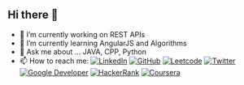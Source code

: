 ## Hi there 👋

<!--
**manojkumawatv/manojkumawatv** is a ✨ _special_ ✨ repository because its `README.md` (this file) appears on your GitHub profile.
-->

- 🔭 I’m currently working on REST APIs
- 🌱 I’m currently learning AngularJS and Algorithms
- 💬 Ask me about ... JAVA, CPP, Python
- 📫 How to reach me: 
[![LinkedIn](https://img.shields.io/badge/LinkedIn-blue?style=for-the-badge&logo=linkedin)](https://www.linkedin.com/in/manojkumawatv)
[![GitHub](https://img.shields.io/badge/GitHub-black?style=for-the-badge&logo=github)](https://github.com/manojkumawatv)
[![Leetcode](https://img.shields.io/badge/Leetcode-orange?style=for-the-badge&logo=leetcode)](https://leetcode.com/u/manojkumawatv)
[![Twitter](https://img.shields.io/badge/Twitter-blue?style=for-the-badge&logo=twitter)](https://twitter.com/manojkumawatV)
[![Google Developer](https://img.shields.io/badge/Google%20Developer-red?style=for-the-badge&logo=google)](https://g.dev/manojkumawatv)
[![HackerRank](https://img.shields.io/badge/HackerRank-green?style=for-the-badge&logo=hackerrank)](https://www.hackerrank.com/manojkumawatv)
[![Coursera](https://img.shields.io/badge/Coursera-blue?style=for-the-badge&logo=coursera)](https://www.coursera.org/user/f0c3d4b4492659d93b156d0910a8ea20)
